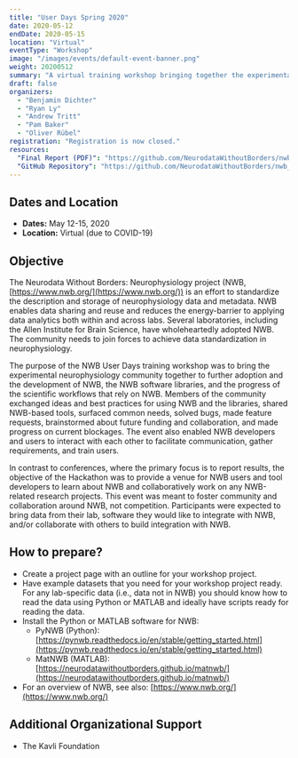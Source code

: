 ```yaml
---
title: "User Days Spring 2020"
date: 2020-05-12
endDate: 2020-05-15
location: "Virtual"
eventType: "Workshop"
image: "/images/events/default-event-banner.png"
weight: 20200512
summary: "A virtual training workshop bringing together the experimental neurophysiology community to further adoption and development of NWB, the NWB software libraries, and scientific workflows that rely on NWB."
draft: false
organizers:
  - "Benjamin Dichter"
  - "Ryan Ly"
  - "Andrew Tritt"
  - "Pam Baker"
  - "Oliver Rübel"
registration: "Registration is now closed."
resources:
  "Final Report (PDF)": "https://github.com/NeurodataWithoutBorders/nwb_hackathons/blob/main/HCK08_2020_Remote/report/Report___8th_NWB_Hackathon.pdf"
  "GitHub Repository": "https://github.com/NeurodataWithoutBorders/nwb_hackathons/tree/main/HCK08_2020_Remote"
---
```


## Dates and Location

- **Dates:** May 12-15, 2020
- **Location:** Virtual (due to COVID-19)

## Objective

The Neurodata Without Borders: Neurophysiology project (NWB, [https://www.nwb.org/](https://www.nwb.org/)) is an effort to standardize the description and storage of neurophysiology data and metadata. NWB enables data sharing and reuse and reduces the energy-barrier to applying data analytics both within and across labs. Several laboratories, including the Allen Institute for Brain Science, have wholeheartedly adopted NWB. The community needs to join forces to achieve data standardization in neurophysiology.

The purpose of the NWB User Days training workshop was to bring the experimental neurophysiology community together to further adoption and the development of NWB, the NWB software libraries, and the progress of the scientific workflows that rely on NWB. Members of the community exchanged ideas and best practices for using NWB and the libraries, shared NWB-based tools, surfaced common needs, solved bugs, made feature requests, brainstormed about future funding and collaboration, and made progress on current blockages. The event also enabled NWB developers and users to interact with each other to facilitate communication, gather requirements, and train users.

In contrast to conferences, where the primary focus is to report results, the objective of the Hackathon was to provide a venue for NWB users and tool developers to learn about NWB and collaboratively work on any NWB-related research projects. This event was meant to foster community and collaboration around NWB, not competition. Participants were expected to bring data from their lab, software they would like to integrate with NWB, and/or collaborate with others to build integration with NWB.

## How to prepare?

* Create a project page with an outline for your workshop project.
* Have example datasets that you need for your workshop project ready. For any lab-specific data (i.e., data not in NWB) you should know how to read the data using Python or MATLAB and ideally have scripts ready for reading the data.
* Install the Python or MATLAB software for NWB: 
  * PyNWB (Python): [https://pynwb.readthedocs.io/en/stable/getting_started.html](https://pynwb.readthedocs.io/en/stable/getting_started.html)
  * MatNWB (MATLAB): [https://neurodatawithoutborders.github.io/matnwb/](https://neurodatawithoutborders.github.io/matnwb/)
* For an overview of NWB, see also: [https://www.nwb.org/](https://www.nwb.org/)

## Additional Organizational Support

- The Kavli Foundation
